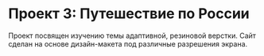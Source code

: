 # Проект 3: Путешествие по России

Проект посвящен изучению темы адаптивной, резиновой верстки. Сайт сделан на основе дизайн-макета под различные разрешения экрана.
